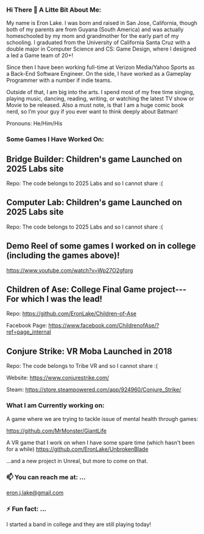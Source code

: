 ### Hi There 👋 A Litte Bit About Me:

My name is Eron Lake. I was born and raised in  San Jose, California, though both of my parents are from Guyana (South America) and was actually homeschooled by my mom and grandmother for the early part of my schooling. I graduated from the University of California Santa Cruz with a double major in Computer Science and CS: Game Design, where I designed a led a Game team of 20+! 

Since then I have been working full-time at Verizon Media/Yahoo Sports as a Back-End Software Engineer. On the side, I have worked as a Gameplay Programmer with a number if indie teams.

Outside of that, I am big into the arts. I spend most of my free time singing, playing music, dancing, reading, writing, or watching the latest TV show or Movie to be released. Also a must note, is that I am a huge comic book nerd, so I’m your guy if you ever want to think deeply about Batman!  

Pronouns: He/Him/His

### Some Games I Have Worked On:

## Bridge Builder: Children's game Launched on 2025 Labs site
Repo: The code belongs to 2025 Labs and so I cannot share :( 

## Computer Lab: Children's game Launched on 2025 Labs site
Repo: The code belongs to 2025 Labs and so I cannot share  :( 

## Demo Reel of some games I worked on in college (including the games above)! 

https://www.youtube.com/watch?v=Wp27O2gfqrg

## Children of Ase: College Final Game project---For which I was the lead!

Repo: https://github.com/EronLake/Children-of-Ase

Facebook Page: https://www.facebook.com/ChildrenofAse/?ref=page_internal

## Conjure Strike: VR Moba Launched in 2018

Repo: The code belongs to Tribe VR and so I cannot share :( 

Website: https://www.conjurestrike.com/

Steam: https://store.steampowered.com/app/924960/Conjure_Strike/


### What I am Currently working on: 

A game where we are trying to tackle issue of mental health through games:

https://github.com/MrMonster/GiantLife


A VR game that I work on when I have some spare time (which hasn't been for a while)
https://github.com/EronLake/UnbrokenBlade


...and a new project in Unreal, but more to come on that. 


### 📫 You can reach me at: ...

eron.j.lake@gmail.com


### ⚡ Fun fact: ...

I started a band in college and they are still playing today! 
